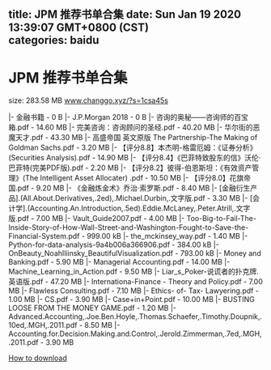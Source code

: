 
title: JPM 推荐书单合集
date: Sun Jan 19 2020 13:39:07 GMT+0800 (CST)    
categories: baidu
---

# JPM 推荐书单合集
size: 283.58 MB
 www.changgo.xyz/?s=1csa45s
 
|- 金融书籍 - 0 B
|- J.P.Morgan 2018 - 0 B
|- 咨询的奥秘——咨询师的百宝箱.pdf - 14.60 MB
|- 完美咨询：咨询顾问的圣经.pdf - 40.20 MB
|- 华尔街的恶魔天才.pdf - 43.30 MB
|- 高盛帝国 英文原版 The Partnership-The Making of Goldman Sachs.pdf - 3.20 MB
|- 【评分8.8】本杰明-格雷厄姆：《证券分析》(Securities Analysis).pdf - 14.90 MB
|- 【评分8.4】《巴菲特致股东的信》沃伦·巴菲特(完美PDF版).pdf - 2.20 MB
|- 【评分8.2】彼得-伯恩斯坦：《有效资产管理》(The Intelligent Asset Allocater) .pdf - 10.50 MB
|- 【评分8.0】花旗帝国.pdf - 9.20 MB
|- 《金融炼金术》乔治·索罗斯.pdf - 8.40 MB
|- [金融衍生产品].(All.About.Derivatives,.2ed),.Michael.Durbin,.文字版.pdf - 3.30 MB
|- [会计学].(Accounting.An.Introduction,.5ed).Eddie.McLaney,.Peter.Atrill,.文字版.pdf - 7.00 MB
|- Vault_Guide2007.pdf - 4.00 MB
|- Too-Big-to-Fail-The-Inside-Story-of-How-Wall-Street-and-Washington-Fought-to-Save-the-Financial-System.pdf - 999.00 kB
|- the_mckinsey_way.pdf - 1.40 MB
|- Python-for-data-analysis-9a4b006a366906.pdf - 384.00 kB
|- OnBeauty_NoahIliinsky_BeautifulVisualization.pdf - 793.00 kB
|- Money and Banking.pdf - 5.90 MB
|- Managerial Accounting.pdf - 14.00 MB
|- Machine_Learning_in_Action.pdf - 9.50 MB
|- Liar_s_Poker-说谎者的扑克牌.英语版.pdf - 47.20 MB
|- Internationa-Finance - Theory and Policy.pdf - 7.00 MB
|- Flawless Consulting.pdf - 7.10 MB
|- Ethics- of- Tax- Lawyering.pdf - 1.00 MB
|- CS.pdf - 3.90 MB
|- Case+in+Point.pdf - 10.00 MB
|- BUSTING LOOSE FROM THE MONEY GAME.pdf - 1.20 MB
|- Advanced.Accounting,.Joe.Ben.Hoyle,.Thomas.Schaefer,.Timothy.Doupnik,.10ed,.MGH,.2011.pdf - 8.50 MB
|- Accounting.for.Decision.Making.and.Control,.Jerold.Zimmerman,.7ed,.MGH,.2011.pdf - 3.90 MB

[How to download](https://bpcam.bemobtrk.com/go/2ceec3aa-1ca2-46d6-b9ff-aaa5c184517c?jno=2914)